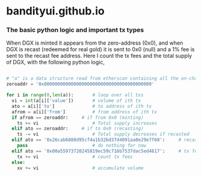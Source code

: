 # bandityui.github.io

### The basic python logic and important tx types

When DGX is minted it appears from the zero-address (0x0), and when DGX is recast (redeemed for real gold) it is sent to 0x0 (null) and a 1% fee is sent to the recast fee address. Here I count the tx fees and the total supply of DGX, with the following python logic,

```python

# "a" is a data structure read from etherscan containing all the on-chain data...
zeroaddr = '0x0000000000000000000000000000000000000000'

for i in range(0,len(a)):       # loop over all txs
  vi = int(a[i]['value'])       # volume of ith tx
  ato = a[i]['to']              # to address of ith tx
  afrom = a[i]['from']          # from address of ith tx
  if afrom == zeroaddr:     # if from 0x0 (minting)
    ts += vi                    # Total supply increases
  elif ato == zeroaddr:     # if to 0x0 (recasting)
    ts -= vi                    # Total supply decreases if recasted
  elif ato == '0x26cab6888d95cf4a1b32bd37d4091aa0e29e7f68':     # recast fee collector
    pass                        # do nothing for now
  elif ato == '0x00a55973720245819ec59c716b7537dac5ed4617':     # tx fee collector
    tx += vi                    # count tx fees
  else:
    xv += vi                    # accumulate volume
```

